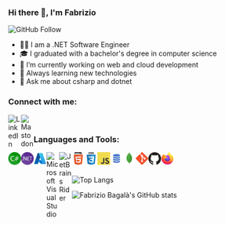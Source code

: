 ### Hi there 👋, I'm Fabrizio

![GitHub Follow](https://komarev.com/ghpvc/?username=fabriziobagala&style=for-the-badge)

- 👨‍💻 I am a .NET Software Engineer
- 🎓 I graduated with a bachelor's degree in computer science
- 🔭 I’m currently working on web and cloud development
- 🌱 Always learning new technologies
- 💬 Ask me about csharp and dotnet

### Connect with me:

<a href="https://www.linkedin.com/in/fabriziobagala/">
  <img align="left" alt="LinkedIn" src="https://static-exp1.licdn.com/sc/h/akt4ae504epesldzj74dzred8" width="26px" />
</a>

<a rel="me" href="https://mastodon.social/@fabriziobagala">
  <img align="left" alt="Mastodon" src="https://static-cdn.mastodon.social/packs/media/icons/favicon-48x48-c1197e9664ee6476d2715a1c4293bf61.png" width="26px" />
</a>

<br />

### Languages and Tools:

<a href="https://learn.microsoft.com/en-us/dotnet/csharp/" target="_blank">
  <img align="left" alt="C#" src="https://raw.githubusercontent.com/github/explore/80688e429a7d4ef2fca1e82350fe8e3517d3494d/topics/csharp/csharp.png" width="26px" />
</a>
<a href="https://dotnet.microsoft.com/en-us/" target="_blank">
  <img align="left" alt="Microsoft .NET" src="https://raw.githubusercontent.com/github/explore/93d8a67084f94b2a444e510199a6e7622e5b09a3/topics/dotnet/dotnet.png" width="26px" />
</a>
<a href="https://azure.microsoft.com/en-us/" target="_blank">
  <img align="left" alt="Microsoft Azure" width="26px" src="https://raw.githubusercontent.com/github/explore/eaef8552d8b082ffafe2bfc8a5023d47da904aac/topics/azure/azure.png" />
</a>
<a href="https://visualstudio.microsoft.com/" target="_blank">
  <img align="left" alt="Microsoft Visual Studio" src="https://visualstudio.microsoft.com/wp-content/uploads/2022/10/Visual-Studio_Icon.svg" width="26px" />
</a>
<a href="https://www.jetbrains.com/rider/" target="_blank">
  <img align="left" alt="JetBrains Rider" src="https://resources.jetbrains.com/storage/products/company/brand/logos/Rider_icon.svg" width="26px" />
</a>
<a href="https://developer.mozilla.org/en-US/docs/Web/HTML" target="_blank">
  <img align="left" alt="HTML5" src="https://raw.githubusercontent.com/github/explore/80688e429a7d4ef2fca1e82350fe8e3517d3494d/topics/html/html.png" width="26px" />
</a>
<a href="https://developer.mozilla.org/en-US/docs/Web/CSS" target="_blank">
  <img align="left" alt="CSS3" src="https://raw.githubusercontent.com/github/explore/80688e429a7d4ef2fca1e82350fe8e3517d3494d/topics/css/css.png" width="26px" />
</a>
<a href="https://developer.mozilla.org/en-US/docs/Web/JavaScript" target="_blank">
  <img align="left" alt="JavaScript" src="https://raw.githubusercontent.com/github/explore/80688e429a7d4ef2fca1e82350fe8e3517d3494d/topics/javascript/javascript.png" width="26px" />
</a>
<a href="https://www.w3schools.com/sql/" target="_blank">
  <img align="left" alt="SQL" width="26px" src="https://raw.githubusercontent.com/github/explore/80688e429a7d4ef2fca1e82350fe8e3517d3494d/topics/sql/sql.png" />
</a>
<a href="https://www.mongodb.com/" target="_blank">
  <img align="left" alt="MongoDB" width="26px" src="https://raw.githubusercontent.com/devicons/devicon/master/icons/mongodb/mongodb-original.svg" />
</a>
<a href="https://git-scm.com/" target="_blank">
<img align="left" alt="Git" width="26px" src="https://raw.githubusercontent.com/devicons/devicon/master/icons/git/git-original.svg" />
</a>
<a href="https://github.com/" target="_blank">
  <img align="left" alt="GitHub" width="26px" src="https://raw.githubusercontent.com/github/explore/89bdd9644f44d1b12180fd512b95574fe4c54617/topics/github-api/github-api.png" />
</a>
<a href="https://www.mozilla.org/en-US/firefox/new/" target="_blank">
  <img align="left" alt="Mozilla Firefox" src="https://raw.githubusercontent.com/github/explore/728542e0d33f83720614f61923a9cb424264db23/topics/firefox/firefox.png" width="26px" />
</a>

<br />
<br />

![Top Langs](https://github-readme-stats.vercel.app/api/top-langs/?username=fabriziobagala&layout=compact)

![Fabrizio Bagalà's GitHub stats](https://github-readme-stats.vercel.app/api?username=fabriziobagala&show_icons=true&theme=transparent)
